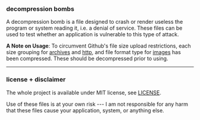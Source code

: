 ### decompression bombs
A decompression bomb is a file designed to crash or render useless the program or system reading it, i.e. a denial of service. These files can be used to test whether an application is vulnerable to this type of attack.

__A Note on Usage__: To circumvent Github's file size upload restrictions, each size grouping for [archives](archives) and [http](http), and file format type for [images](images) has been compressed. These should be decompressed prior to using.


___
### license + disclaimer

The whole project is available under MIT license, see [LICENSE](LICENSE).

Use of these files is at your own risk --- I am not responsible for any harm that these files cause your application, system, or anything else.
